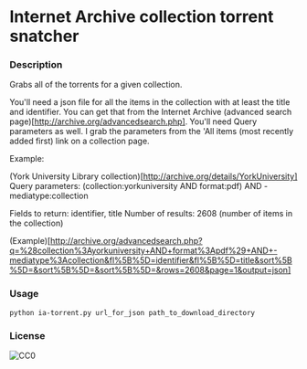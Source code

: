 # Internet Archive collection torrent snatcher

### Description

Grabs all of the torrents for a given collection.

You'll need a json file for all the items in the collection with at least the title and identifier. You can get that from the Internet Archive (advanced search page)[http://archive.org/advancedsearch.php]. You'll need Query parameters as well. I grab the parameters from the 'All items (most recently added first) link on a collection page. 

Example:

(York University Library collection)[http://archive.org/details/YorkUniversity]
Query parameters:
    (collection:yorkuniversity AND format:pdf) AND -mediatype:collection

Fields to return: identifier, title
Number of results: 2608 (number of items in the collection)

(Example)[http://archive.org/advancedsearch.php?q=%28collection%3Ayorkuniversity+AND+format%3Apdf%29+AND+-mediatype%3Acollection&fl%5B%5D=identifier&fl%5B%5D=title&sort%5B%5D=&sort%5B%5D=&sort%5B%5D=&rows=2608&page=1&output=json]

### Usage

    python ia-torrent.py url_for_json path_to_download_directory

### License

![CC0](http://i.creativecommons.org/p/zero/1.0/88x31.png "CC0")
